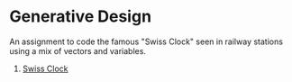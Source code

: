 # Generative Design

An assignment to code the famous "Swiss Clock" seen in railway stations using a mix of vectors and variables.

1. [Swiss Clock](Clock/)
